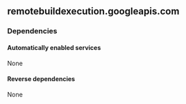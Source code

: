 ## remotebuildexecution.googleapis.com

### Dependencies

#### Automatically enabled services

None

#### Reverse dependencies

None
